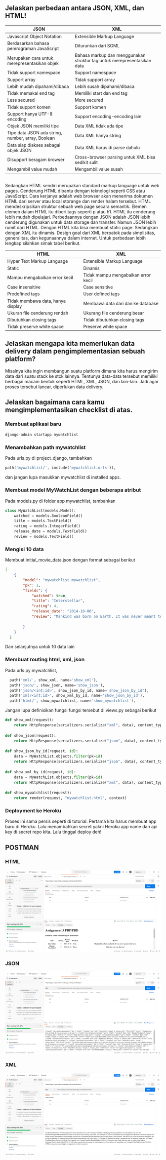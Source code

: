  ## Jelaskan perbedaan antara JSON, XML, dan HTML!
| JSON                                              | XML                                                                     |
|---------------------------------------------------|-------------------------------------------------------------------------|
| Javascript Object Notation                        | Extensible Markup Language                                              |
| Berdasarkan bahasa pemrograman JavaScript         | Diturunkan dari SGML                                                    |
| Merupakan cara untuk merepresentasikan objek      | Bahasa markup dan menggunakan struktur tag untuk merepresentasikan data |
| Tidak support namespace                           | Support namespace                                                       |
| Support array                                     | Tidak support array                                                     |
| Lebih mudah dipahami/dibaca                       | Lebih susah dipahami/dibaca                                             |
| Tidak memakai end tag                             | Memiliki start dan end tag                                              |
| Less secured                                      | More secured                                                            |
| Tidak support komen                               | Support komen                                                           |
| Support hanya UTF-8 encoding                      | Support encoding-encoding lain                                          |
| Objek JSON memiliki tipe                          | Data XML tidak ada tipe                                                 |
| Tipe data JSON ada string, number, array, Boolean | Data XML hanya string                                                   |
| Data siap diakses sebagai objek JSON              | Data XML harus di parse dahulu                                          |
| Disupport beragam browser                         | Cross-browser parsing untuk XML bisa sedikit sulit                      |
| Mengambil value mudah                             | Mengambil value susah                                                   |
 <br>
 Sedangkan HTML sendiri merupakan standard markup language untuk web pages. Cenderung HTML dibantu dengan teknologi seperti CSS atau JavaScript. Cara kerjanya adalah web browser akan menerima dokumen HTML dari server atau local storange dan render halam tersebut. HTML mendeskripsikan struktur sebuah web page secara semantik. Elemen elemen dalam HTML itu diberi tags seperti p atau h1. HTML itu cenderung lebih mudah dipelajari. Perbedaannya dengan JSON adalah JSON lebih cenderung digunakan untuk data storage dan transfer. Namun JSON lebih rumit dari HTML. Dengan HTML kita bisa membuat static page. Sedangkan dengan XML itu dinamis. Design goal dari XML berpatok pada simplisitas, generalitas, dan kegunaannya dalam internet. Untuk perbedaan lebih lengkap silahkan simak tabel berikut.

 <br>
 
| HTML                              | XML                                 |
|-----------------------------------|-------------------------------------|
| Hyper Text Markup Language        | Extensible Markup Language          |
| Static                            | Dinamis                             |
| Mampu mengabaikan error kecil     | Tidak mampu mengabaikan error kecil |
| Case insensitive                  | Case sensitive                      |
| Predefined tags                   | User defined tags                   |
| Tidak membawa data, hanya display | Membawa data dari dan ke database   |
| Ukuran file cenderung rendah      | Ukurang file cenderung besar        |
| Dibutuhkan closing tags           | Tidak dibutuhkan closing tags       |
| Tidak preserve white space        | Preserve white space                |
 
 ## Jelaskan mengapa kita memerlukan data delivery dalam pengimplementasian sebuah platform?
 Misalnya kita ingin membangun suatu platform dimana kita harus mengirim data dari suatu stack ke stck lainnya. Tentunya data-data tersebut memiliki berbagai macam bentuk seperti HTML, XML, JSON, dan lain-lain. Jadi agar proses tersebut lancar, diperlukan data delivery.
 
 
 ## Jelaskan bagaimana cara kamu mengimplementasikan checklist di atas.
 ### Membuat aplikasi baru
 ```py
 django-admin startapp mywatchlist
```
### Menambahkan path mywatchlist
Pada urls.py di project_django, tambahkan
```py
path('mywatchlist/', include('mywatchlist.urls')),
```
dan jangan lupa masukkan mywatchlist di installed apps.
### Membuat model MyWatchList dengan beberapa atribut
Pada models.py di folder app mywatchlist, tambahkan
```py
class MyWatchList(models.Model):
    watched = models.BooleanField()
    title = models.TextField()
    rating = models.IntegerField()
    release_date = models.TextField()
    review = models.TextField()
```
### Mengisi 10 data
Membuat initial_movie_data.json dengan format sebagai berikut
```json
[
    {
        "model": "mywatchlist.mywatchlist",
        "pk": 1,
        "fields": {    
            "watched": true,
            "title": "Interstellar",
            "rating": 4,
            "release_date": "2014-10-06",
            "review": "Mankind was born on Earth. It was never meant to die here."

        }
    }
  ]
  ```
  Dan selanjutnya untuk 10 data lain
  ### Membuat routing html, xml, json
  Pada urls.py mywatchlist, 
  ```py
    path('xml/', show_xml, name='show_xml'),
    path('json/', show_json, name='show_json'),
    path('json/<int:id>', show_json_by_id, name='show_json_by_id'),
    path('xml/<int:id>', show_xml_by_id, name='show_json_by_id'),
    path('html/', show_mywatchlist, name='show_mywatchlist'),
```
Jangan lupa definisikan fungsi fungsi tersebut di views.py sebagai berikut
```py
def show_xml(request):
    return HttpResponse(serializers.serialize("xml", data), content_type="application/xml")

def show_json(request):
    return HttpResponse(serializers.serialize("json", data), content_type="application/json")

def show_json_by_id(request, id):
    data = MyWatchList.objects.filter(pk=id)
    return HttpResponse(serializers.serialize("json", data), content_type="application/json")

def show_xml_by_id(request, id):
    data = MyWatchList.objects.filter(pk=id)
    return HttpResponse(serializers.serialize("xml", data), content_type="application/xml") 

def show_mywatchlist(request):
    return render(request, "mywatchlist.html", context)
```
### Deployment ke Heroku
Proses ini sama persis seperti di tutorial. Pertama kita harus membuat app baru di Heroku. Lalu menambahkan secret yakni Heroku app name dan api key di secret repo kita. Lalu tinggal deploy deh!

## POSTMAN
### HTML
![HTML](assets/html.png)

### JSON
![HTML](assets/json.png)

### XML
![HTML](assets/xml.png)
